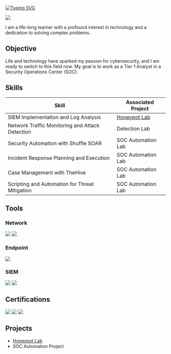 
<a href="https://git.io/typing-svg"><img
src="https://readme-typing-svg.demolab.com?
font=Fira+Code&duration=4000&pause=500&color =0F919&background=000000&vCenter=true&mul-tiline=true&width=900&height=100&lines=%3Е+H
i%2C+I 'm+Mat!
+An+aspiring+Cybersecurity+Professional;
%3E+I+have+a+strong+motivation+and+enthusiasm +for+using+technology;
%3E+To+apply+my+problem-solving+skills+to+ta ckle+challenging+issues."
alt="Typing SVG" /></a>




<a href="https://linkedin.com"><img src="https://img.shields.io/badge/-LinkedIn-0072b1?&style=for-the-badge&logo=linkedin&logoColor=white" /></a>

I am a life-long learner with a profound interest in technology and a dedication to solving complex problems.

## Objective

Life and technology have sparked my passion for cybersecurity, and I am ready to switch to this field now. My goal is to work as a Tier 1 Analyst in a Security Operations Center (SOC).

## Skills

| Skill                                         | Associated Project         |
|-----------------------------------------------|----------------------------|
| SIEM Implementation and Log Analysis          | <a href="https://github.com/ZeroTrustAccess/Honeypot/blob/main/README.md">Honeypot Lab</a>|
| Network Traffic Monitoring and Attack Detection | Detection Lab|
| Security Automation with Shuffle SOAR         | SOC Automation Lab|
| Incident Response Planning and Execution      | SOC Automation Lab|
| Case Management with TheHive                  | SOC Automation Lab|
| Scripting and Automation for Threat Mitigation | SOC Automation Lab|

## Tools

### Network
<div>
    <img src="https://img.shields.io/badge/-Wireshark-1679A7?&style=for-the-badge&logo=Wireshark&logoColor=white" />
    <img src="https://img.shields.io/badge/-Suricata-EF3B2D?&style=for-the-badge&logo=Suricata&logoColor=white" />
</div>

### Endpoint
<div>
    <img src="https://img.shields.io/badge/-Microsoft_Defender_for_Endpoint-00A4EF?&style=for-the-badge&logo=Microsoft&logoColor=white" />
</div>

### SIEM
<div>
    <img src="https://img.shields.io/badge/-Microsoft_Sentinel-0078D4?&style=for-the-badge&logo=Microsoft&logoColor=white" />
    <img src="https://img.shields.io/badge/-Splunk-000000?&style=for-the-badge&logo=Splunk&logoColor=white" />
</div>

## Certifications

<div>
<img src="https://img.shields.io/badge/-Security%2B-FF0000?&style=for-the-badge&logo=CompTIA&logoColor=white" />
<img src="https://img.shields.io/badge/-Google%20Cybersecurity-4285F4?&style=for-the-badge&logo=Google&logoColor=white" />
<img src="https://img.shields.io/badge/-Qualys%20Vulnerability%20Management-000000?&style=for-the-badge&logo=Qualys&logoColor=white" />

</div>

</div>

## Projects
- <a href="https://github.com/ZeroTrustAccess/Honeypot/blob/main/README.md">Honeypot Lab</a>
- SOC Automation Project
